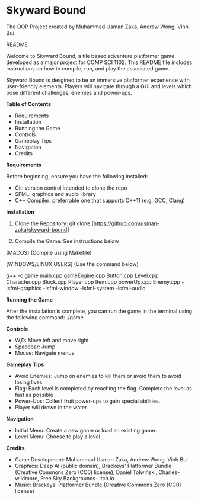 # Skyward Bound 
The OOP Project created by Muhammad Usman Zaka, Andrew Wong, Vinh Bui

README
 
 
Welcome to Skyward Bound, a tile based adventure platformer game developed as a major project for COMP SCI 1102.
This README file includes instructions on how to compile, run, and play the associated game.
 
Skyward Bound is desgined to be an immersive platformer experience with user-friendly elements. Players will navigate through a GUI and levels which pose different challenges, enemies and power-ups.
 
 
**Table of Contents**
* Requirements
* Installation
* Running the Game
* Controls
* Gameplay Tips
* Navigation
* Credits
 
 
**Requirements**

Before beginning, ensure you have the following installed:
* Git: version control intended to clone the repo
* SFML: graphics and audio library
* C++ Compiler: preferrable one that supports C++11 (e.g. GCC, Clang)
 
**Installation**
1. Clone the Repository:
git clone [https://github.com/usman-zaka/skyward-bound]
 
2. Compile the Game: See instructions below

[MACOS] (Compile using Makefile)

[WINDOWS/LINUX USERS] (Use the command below)

g++ -o game  main.cpp gameEngine.cpp Button.cpp Level.cpp Character.cpp Block.cpp Player.cpp Item.cpp powerUp.cpp Enemy.cpp -lsfml-graphics -lsfml-window -lsfml-system -lsfml-audio

 
**Running the Game**

After the installation is complete, you can run the game in the terminal using the following command:
./game
 
**Controls**
* W,D: Move left and move right
* Spacebar: Jump
* Mouse: Navigate menus
 
 
**Gameplay Tips**
* Avoid Enemies: Jump on enemies to kill them or avoid them to avoid losing lives.
* Flag: Each level is completed by reaching the flag. Complete the level as fast as possible
* Power-Ups: Collect fruit power-ups to gain special abilities.
* Player will drown in the water.
 
 
**Navigation**
* Initial Menu: Create a new game or load an existing game.
* Level Menu: Choose to play a level
 
 
**Credits**
* Game Development: Muhammad Usman Zaka, Andrew Wong, Vinh Bui
* Graphics: Deep AI (public domain), Brackeys' Platformer Bundle (Creative Commons Zero (CC0) license), Daniel Tołwiński, Charles-wildmore, Free Sky Backgrounds- itch.io
* Music: Brackeys' Platformer Bundle (Creative Commons Zero (CC0) license)

